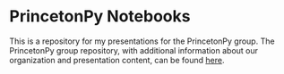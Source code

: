 # PrincetonPy Notebooks
This is a repository for my presentations for the PrincetonPy group. The PrincetonPy group repository, with additional information about our organization and presentation content, can be found [here](https://github.com/PrincetonPy).
